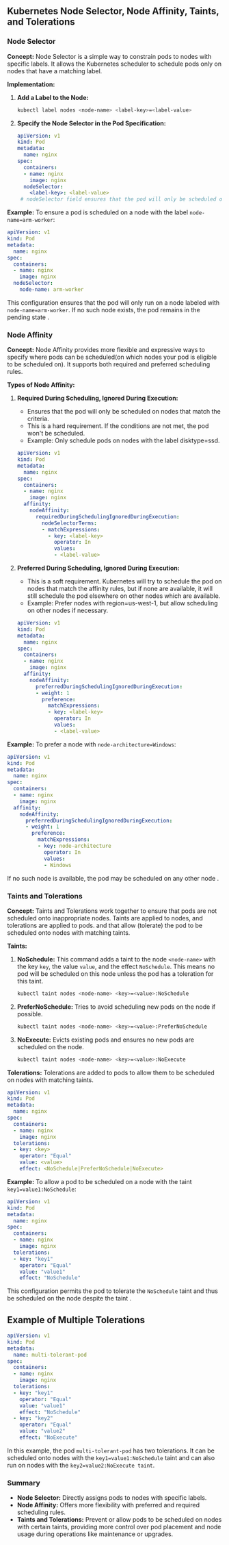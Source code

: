 ## Kubernetes Node Selector, Node Affinity, Taints, and Tolerations

### Node Selector
**Concept:**
Node Selector is a simple way to constrain pods to nodes with specific labels. It allows the Kubernetes scheduler to schedule pods only on nodes that have a matching label.

**Implementation:**
1. **Add a Label to the Node:**
   ```bash
   kubectl label nodes <node-name> <label-key>=<label-value>
   ```
2. **Specify the Node Selector in the Pod Specification:**
   ```yaml
   apiVersion: v1
   kind: Pod
   metadata:
     name: nginx
   spec:
     containers:
     - name: nginx
       image: nginx
     nodeSelector:
       <label-key>: <label-value>
    # nodeSelector field ensures that the pod will only be scheduled on nodes that have the label <label-key>: <label-value> which you hardcode here or pass that in command line
   ```

**Example:**
To ensure a pod is scheduled on a node with the label `node-name=arm-worker`:
```yaml
apiVersion: v1
kind: Pod
metadata:
  name: nginx
spec:
  containers:
  - name: nginx
    image: nginx
  nodeSelector:
    node-name: arm-worker
```
This configuration ensures that the pod will only run on a node labeled with `node-name=arm-worker`. If no such node exists, the pod remains in the pending state .

### Node Affinity
**Concept:**
Node Affinity provides more flexible and expressive ways to specify where pods can be scheduled(on which nodes your pod is eligible to be scheduled on). It supports both required and preferred scheduling rules.

**Types of Node Affinity:**
1. **Required During Scheduling, Ignored During Execution:**
   - Ensures that the pod will only be scheduled on nodes that match the criteria.
   - This is a hard requirement. If the conditions are not met, the pod won't be scheduled.
   - Example: Only schedule pods on nodes with the label disktype=ssd.

   ```yaml
   apiVersion: v1
   kind: Pod
   metadata:
     name: nginx
   spec:
     containers:
     - name: nginx
       image: nginx
     affinity:
       nodeAffinity:
         requiredDuringSchedulingIgnoredDuringExecution:
           nodeSelectorTerms:
           - matchExpressions:
             - key: <label-key>
               operator: In
               values:
               - <label-value>
   ```

2. **Preferred During Scheduling, Ignored During Execution:**
   - This is a soft requirement. Kubernetes will try to schedule the pod on nodes that match the affinity rules, but if none are available, it will still schedule the pod elsewhere on other nodes which are available.
   - Example: Prefer nodes with region=us-west-1, but allow scheduling on other nodes if necessary.

   ```yaml
   apiVersion: v1
   kind: Pod
   metadata:
     name: nginx
   spec:
     containers:
     - name: nginx
       image: nginx
     affinity:
       nodeAffinity:
         preferredDuringSchedulingIgnoredDuringExecution:
         - weight: 1
           preference:
             matchExpressions:
             - key: <label-key>
               operator: In
               values:
               - <label-value>
   ```

**Example:**
To prefer a node with `node-architecture=Windows`:
```yaml
apiVersion: v1
kind: Pod
metadata:
  name: nginx
spec:
  containers:
  - name: nginx
    image: nginx
  affinity:
    nodeAffinity:
      preferredDuringSchedulingIgnoredDuringExecution:
      - weight: 1
        preference:
          matchExpressions:
          - key: node-architecture
            operator: In
            values:
            - Windows
```
If no such node is available, the pod may be scheduled on any other node .

### Taints and Tolerations
**Concept:**
Taints and Tolerations work together to ensure that pods are not scheduled onto inappropriate nodes. Taints are applied to nodes, and tolerations are applied to pods. and that allow (tolerate) the pod to be scheduled onto nodes with matching taints.

**Taints:**
1. **NoSchedule:**
   This command adds a taint to the node `<node-name>` with the key `key`, the value `value`, and the effect `NoSchedule`. This means no pod will be scheduled on this node unless the pod has a toleration for this taint.
   ```bash
   kubectl taint nodes <node-name> <key>=<value>:NoSchedule
   ```
2. **PreferNoSchedule:**
   Tries to avoid scheduling new pods on the node if possible.
   ```bash
   kubectl taint nodes <node-name> <key>=<value>:PreferNoSchedule
   ```
3. **NoExecute:**
   Evicts existing pods and ensures no new pods are scheduled on the node.
   ```bash
   kubectl taint nodes <node-name> <key>=<value>:NoExecute
   ```

**Tolerations:**
Tolerations are added to pods to allow them to be scheduled on nodes with matching taints.
```yaml
apiVersion: v1
kind: Pod
metadata:
  name: nginx
spec:
  containers:
  - name: nginx
    image: nginx
  tolerations:
  - key: <key>
    operator: "Equal"
    value: <value>
    effect: <NoSchedule|PreferNoSchedule|NoExecute>
```

**Example:**
To allow a pod to be scheduled on a node with the taint `key1=value1:NoSchedule`:
```yaml
apiVersion: v1
kind: Pod
metadata:
  name: nginx
spec:
  containers:
  - name: nginx
    image: nginx
  tolerations:
  - key: "key1"
    operator: "Equal"
    value: "value1"
    effect: "NoSchedule"
```
This configuration permits the pod to tolerate the `NoSchedule` taint and thus be scheduled on the node despite the taint    .


## Example of Multiple Tolerations
```yaml
apiVersion: v1
kind: Pod
metadata:
  name: multi-tolerant-pod
spec:
  containers:
  - name: nginx
    image: nginx
  tolerations:
  - key: "key1"
    operator: "Equal"
    value: "value1"
    effect: "NoSchedule"
  - key: "key2"
    operator: "Equal"
    value: "value2"
    effect: "NoExecute"
```
In this example, the pod `multi-tolerant-pod` has two tolerations. It can be scheduled onto nodes with the `key1=value1:NoSchedule` taint and can also run on nodes with the `key2=value2:NoExecute taint`.

### Summary
- **Node Selector:** Directly assigns pods to nodes with specific labels.
- **Node Affinity:** Offers more flexibility with preferred and required scheduling rules.
- **Taints and Tolerations:** Prevent or allow pods to be scheduled on nodes with certain taints, providing more control over pod placement and node usage during operations like maintenance or upgrades.
